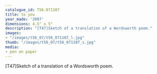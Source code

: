 ```yaml
---
catalogue_id: T56.071107
title: to you
year_made: '2007'
dimensions: 4.5" x 5"
description: "[T47]Sketch of a translation of a Wordsworth poem."
images:
- "/images/t56_07/t56_071107_l.jpg"
thumb: "/images/t56_07/t56_071107_s.jpg"
media:
- pen on paper
---
```


[T47]Sketch of a translation of a Wordsworth poem.
